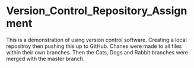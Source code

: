 # Version_Control_Repository_Assignment
This is a demonstration of using version control software. Creating a local repositroy then pushing this up to GitHub. Chanes were made to all files within their own branches. Then the Cats, Dogs and Rabbit branches were merged with the master branch. 
